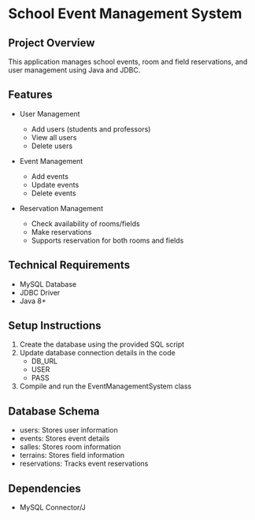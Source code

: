 # School Event Management System

## Project Overview
This application manages school events, room and field reservations, and user management using Java and JDBC.

## Features
- User Management
  - Add users (students and professors)
  - View all users
  - Delete users

- Event Management
  - Add events
  - Update events
  - Delete events

- Reservation Management
  - Check availability of rooms/fields
  - Make reservations
  - Supports reservation for both rooms and fields

## Technical Requirements
- MySQL Database
- JDBC Driver
- Java 8+

## Setup Instructions
1. Create the database using the provided SQL script
2. Update database connection details in the code
   - DB_URL
   - USER
   - PASS
3. Compile and run the EventManagementSystem class

## Database Schema
- users: Stores user information
- events: Stores event details
- salles: Stores room information
- terrains: Stores field information
- reservations: Tracks event reservations

## Dependencies
- MySQL Connector/J
